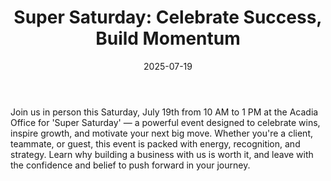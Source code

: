 ---
layout: layouts/event.njk
title: "Super Saturday: Celebrate Success, Build Momentum"
hero_heading: "Super Saturday: Celebrate Success, Build Momentum"
description: "Join us in person this Saturday, July 19th from 10 AM to 1 PM at the Acadia Office for 'Super Saturday' — a powerful event designed to celebrate wins, inspire growth, and motivate your next big move. Whether you're a client, teammate, or guest, this event is packed with energy, recognition, and strategy. Learn why building a business with us is worth it, and leave with the confidence and belief to push forward in your journey."
date: "2025-07-19"
time: "10:00 – 13:00"
event_location: "undefined"
category: "EVENT"
audience: ["CLIENTS","TEAM","GUESTS"]
training_format: ["INPERSON"]
tone: "Motivational"
source: "GPT"
social_post: "🎉 Super Saturday is here! Join us July 19, 10 AM–1 PM @ Acadia Office for an in-person event packed with recognition, motivation, and tools to help you grow. Bring your team, invite guests, and experience why 5 years of focus is worth 40 years of freedom. #SuperSaturday #BuildBelief #TeamMomentum"
sms_team: "🔥 TEAM: Don’t miss 'Super Saturday' this Sat, 10 AM–1 PM @ Acadia Office! Recognition, belief-building, and momentum. Bring guests & show them what we’re about."
sms_client: "🚀 This Saturday, 10 AM–1 PM @ Acadia Office: 'Super Saturday' is on! Celebrate success, learn why building a business is worth it, and get inspired. RSVP now!"
schedule_id: "c82d581c-ceb8-4b24-8a00-09bd12c267ea"
body: >
  Join us in person this Saturday, July 19th from 10 AM to 1 PM at the Acadia Office for 'Super Saturday' — a powerful event designed to celebrate wins, inspire growth, and motivate your next big move. Whether you're a client, teammate, or guest, this event is packed with energy, recognition, and strategy. Learn why building a business with us is worth it, and leave with the confidence and belief to push forward in your journey.

features:
  - "Join us in person this Saturday, July 19th from 10 AM to 1 PM at the Acadia Office for 'Super Saturday' — a powerful event designed to celebrate wins, inspire growth, and motivate your next big move. Whether you're a client, teammate, or guest, this event is packed with energy, recognition, and strategy. Learn why building a business with us is worth it, and leave with the confidence and belief to push forward in your journey."
  - "Live training, recognition, and belief-building."
  - "Register Now and bring someone who needs to see what’s possible!"
cta: "Register Now and bring someone who needs to see what’s possible!"
registration_iframe: ""
webhook_url: ""
guest_name: ""
guest_title: ""
guest_photo: ""
guest_bio: ""
segments:
  - title: "Open"
    trainer_name: "TBD "
    duration_minutes: 0
  - title: "Close"
    trainer_name: "TBD "
    duration_minutes: 0
---